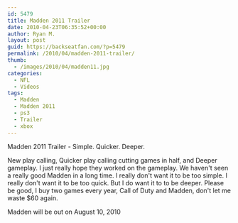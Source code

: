 ```yaml
---
id: 5479
title: Madden 2011 Trailer
date: 2010-04-23T06:35:52+00:00
author: Ryan M.
layout: post
guid: https://backseatfan.com/?p=5479
permalink: /2010/04/madden-2011-trailer/
thumb:
  - /images/2010/04/madden11.jpg
categories:
  - NFL
  - Videos
tags:
  - Madden
  - Madden 2011
  - ps3
  - Trailer
  - xbox
---
```


<div class="entry">
  <p>
  </p>

  <p>
    Madden 2011 Trailer - Simple. Quicker. Deeper.
  </p>

  <p>
    New play calling, Quicker play calling cutting games in half, and Deeper gameplay. I just really hope they worked on the gameplay. We haven't seen a really good Madden in a long time. I really don't want it to be too simple. I really don't want it to be too quick. But I do want it to to be deeper. Please be good, I buy two games every year, Call of Duty and Madden, don't let me waste $60 again.
  </p>

  <p>
    Madden will be out on August 10, 2010
  </p>
</div>
